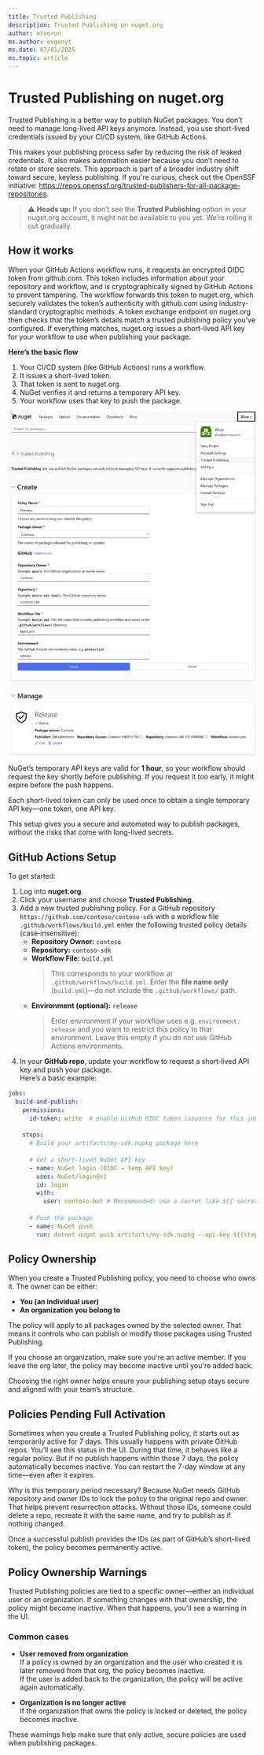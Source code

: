 ```yaml
---
title: Trusted Publishing
description: Trusted Publishing on nuget.org
author: etvorun
ms.author: evgenyt
ms.date: 07/01/2025
ms.topic: article
---
```


# Trusted Publishing on nuget.org

Trusted Publishing is a better way to publish NuGet packages. You don’t need to manage long-lived API keys anymore. Instead, you use short-lived credentials issued by your CI/CD system, like GitHub Actions.

This makes your publishing process safer by reducing the risk of leaked credentials. It also makes automation easier because you don’t need to rotate or store secrets. This approach is part of a broader industry shift toward secure, keyless publishing. If you're curious, check out the OpenSSF initiative: https://repos.openssf.org/trusted-publishers-for-all-package-repositories.

> ⚠️ **Heads up:** If you don’t see the **Trusted Publishing** option in your nuget.org account, it might not be available to you yet. We’re rolling it out gradually.

## How it works

When your GitHub Actions workflow runs, it requests an encrypted OIDC token from github.com. This token
includes information about your repository and workflow, and is cryptographically signed by GitHub Actions to prevent
tampering. The workflow forwards this token to nuget.org, which securely validates the token’s
authenticity with github.com using industry-standard cryptographic methods. A token exchange endpoint on nuget.org then checks
that the token’s details match a trusted publishing policy you’ve configured. If everything matches,
nuget.org issues a short-lived API key for your workflow to use when publishing your package.

**Here’s the basic flow**

1. Your CI/CD system (like GitHub Actions) runs a workflow.
2. It issues a short-lived token.
3. That token is sent to nuget.org.
4. NuGet verifies it and returns a temporary API key.
5. Your workflow uses that key to push the package.

![Screenshot that shows Trusted Publishing page.](media/trusted-publishing.png)

NuGet’s temporary API keys are valid for **1 hour**, so your workflow should request the key shortly before publishing.
If you request it too early, it might expire before the push happens. 

Each short-lived token can only be used once to obtain a single temporary API key—one token, one API key.

This setup gives you a secure and automated way to publish packages, without the risks that come with long-lived secrets.


## GitHub Actions Setup

To get started:

1. Log into **nuget.org**.
2. Click your username and choose **Trusted Publishing**.  
3. Add a new trusted publishing policy. For a GitHub repository `https://github.com/contoso/contoso-sdk`
   with a workflow file `.github/workflows/build.yml` enter the following trusted policy details (case‑insensitive):  
     - **Repository Owner:** `contoso`  
     - **Repository:** `contoso-sdk`  
     - **Workflow File:** `build.yml`  
       > This corresponds to your workflow at `.github/workflows/build.yml`. Enter the **file name only** (`build.yml`)—do not include the `.github/workflows/` path.  
     - **Environment (optional):** `release` 
       > Enter environment if your workflow uses e.g. `environment: release` and you want to restrict this policy to that environment. Leave this empty if you do not use GitHub Actions environments.
4. In your **GitHub repo**, update your workflow to request a short‑lived API key and push your package.  
Here’s a basic example:

```yaml
jobs:
  build-and-publish:
    permissions:
      id-token: write  # enable GitHub OIDC token issuance for this job
    
    steps:
      # Build your artifacts/my-sdk.nupkg package here
    
      # Get a short-lived NuGet API key
      - name: NuGet login (OIDC → temp API key)
        uses: NuGet/login@v1
        id: login
        with:
          user: contoso-bot # Recommended: use a secret like ${{ secrets.NUGET_USER }} for your nuget.org username (profile name), NOT your email address
    
      # Push the package
      - name: NuGet push
        run: dotnet nuget push artifacts/my-sdk.nupkg --api-key ${{steps.login.outputs.NUGET_API_KEY}} --source https://api.nuget.org/v3/index.json
```


## Policy Ownership

When you create a Trusted Publishing policy, you need to choose who owns it. The owner can be either:

- **You (an individual user)**
- **An organization you belong to**

The policy will apply to all packages owned by the selected owner. That means it controls who can publish or modify those packages using Trusted Publishing.

If you choose an organization, make sure you're an active member. If you leave the org later, the policy may become inactive until you're added back.

Choosing the right owner helps ensure your publishing setup stays secure and aligned with your team’s structure.


## Policies Pending Full Activation

Sometimes when you create a Trusted Publishing policy, it starts out as temporarily active for 7 days. This usually happens with private GitHub repos. You’ll see this status in the UI. During that time, it behaves like a regular policy. But if no publish happens within those 7 days, the policy automatically becomes inactive. You can restart the 7-day window at any time—even after it expires.

Why is this temporary period necessary? Because NuGet needs GitHub repository and owner IDs to lock the policy to the original repo and owner. That helps prevent resurrection attacks. Without those IDs, someone could delete a repo, recreate it with the same name, and try to publish as if nothing changed. 

Once a successful publish provides the IDs (as part of GitHub’s short-lived token), the policy becomes permanently active.


## Policy Ownership Warnings

Trusted Publishing policies are tied to a specific owner—either an individual user or an organization.
If something changes with that ownership, the policy might become inactive. When that happens, you'll see a warning in the UI.

### Common cases

- **User removed from organization**  
  If a policy is owned by an organization and the user who created it is later removed from that org, the policy becomes inactive.  
  If the user is added back to the organization, the policy will be active again automatically.

- **Organization is no longer active**  
  If the organization that owns the policy is locked or deleted, the policy becomes inactive.

These warnings help make sure that only active, secure policies are used when publishing packages.
